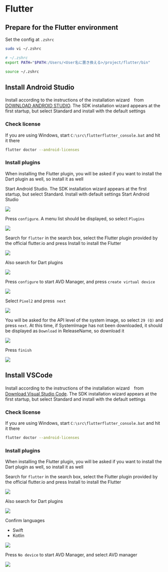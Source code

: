 # Flutter

## Prepare for the Flutter environment

Set the config at `.zshrc`

```bash
sudo vi ~/.zshrc

# ~/.zshrc
export PATH="$PATH:/Users/<User名に置き換える>/project/flutter/bin"

source ~/.zshrc
```

## Install Android Studio

Install according to the instructions of the installation wizard　from [DOWNLOAD ANDROID STUDIO](https://developer.android.com/studio/?hl=ja). The SDK installation wizard appears at the first startup, but select Standard and install with the default settings

### Check license

If you are using Windows, start `C:\src\flutterflutter_console.bat` and hit it there

```bash
flutter doctor --android-licenses
```

### Install plugins

When installing the Flutter plugin, you will be asked if you want to install the Dart plugin as well, so install it as well

Start Android Studio. The SDK installation wizard appears at the first startup, but select Standard. Install with default settings Start Android Studio

![](https://i.imgur.com/1Eqwm4n.jpg)

Press `configure`. A menu list should be displayed, so select `Plugins`

![](https://i.imgur.com/NI9E46H.jpg)

Search for `flutter` in the search box, select the Flutter plugin provided by the official flutter.io and press Install to install the Flutter

![](https://i.imgur.com/bSPTVY5.png)

Also search for Dart plugins

![](https://i.imgur.com/3uZ1lPx.png)

Press `configure` to start AVD Manager, and press `create virtual device`

![](https://i.imgur.com/V1ljhWf.jpg)

Select `Pixel2` and press` next`

![](https://i.imgur.com/Zok0WgT.jpg)

You will be asked for the API level of the system image, so select `29 (Q)` and press `next`. At this time, if SystemImage has not been downloaded, it should be displayed as `Download` in ReleaseName, so download it

![](https://i.imgur.com/fQDeoIp.jpg)

Press `finish`

![](https://i.imgur.com/DEVlzLk.jpg)

## Install VSCode

Install according to the instructions of the installation wizard　from [Download Visual Studio Code](https://code.visualstudio.com/download). The SDK installation wizard appears at the first startup, but select Standard and install with the default settings

### Check license

If you are using Windows, start `C:\src\flutterflutter_console.bat` and hit it there

```bash
flutter doctor --android-licenses
```

### Install plugins

When installing the Flutter plugin, you will be asked if you want to install the Dart plugin as well, so install it as well

Search for `flutter` in the search box, select the Flutter plugin provided by the official flutter.io and press Install to install the Flutter

![](https://i.imgur.com/XbfWT6W.jpg)

Also search for Dart plugins

![](https://i.imgur.com/tEcypad.jpg)

Confirm languages

- Swift
- Kotlin

![](https://i.imgur.com/wWraX9v.jpg)

Press `No device` to start AVD Manager, and select AVD manager

![](https://i.imgur.com/jhsoa5d.jpg)
